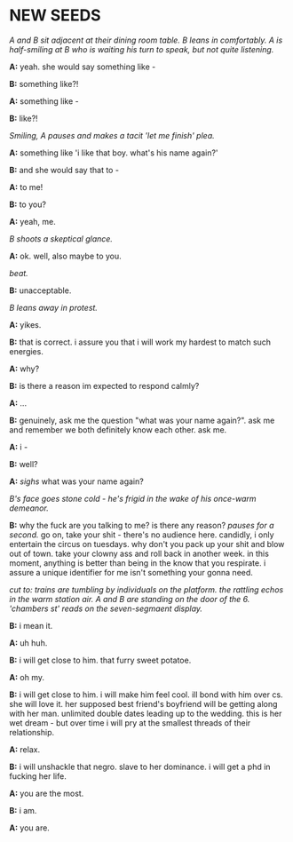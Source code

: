 # NEW SEEDS

*A and B sit adjacent at their dining room table. B leans in comfortably.*
*A is half-smiling at B who is waiting his turn to speak, but not quite listening.* 

**A:** yeah. she would say something like -

**B:** something like?!

**A:** something like -

**B:** like?!

*Smiling, A pauses and makes a tacit 'let me finish' plea.*

**A:** something like 'i like that boy. what's his name again?'

**B:** and she would say that to - 

**A:** to me!

**B:** to you?

**A:** yeah, me. 

*B shoots a skeptical glance.*

**A:** ok. well, also maybe to you.

*beat.*

**B:** unacceptable.

*B leans away in protest.*

**A:** yikes.

**B:** that is correct. i assure you that i will work my hardest to match
such energies.

**A:** why?

**B:** is there a reason im expected to respond calmly? 

**A:** ...

**B:** genuinely, ask me the question "what was your name again?". ask me and
remember we both definitely know each other. ask me.

**A:** i - 

**B:** well?

**A:** *sighs* what was your name again?

*B's face goes stone cold - he's frigid in the wake of his once-warm demeanor.*

**B:** why the fuck are you talking to me? is there any reason? *pauses for a second.*
go on, take your shit - there's no audience here. candidly, i only entertain the circus on 
tuesdays. why don't you pack up your shit and blow out of town. take your clowny ass and 
roll back in another week. in this moment, anything is better than being in the know that you respirate. i assure a unique identifier for me isn't something your gonna need. 


*cut to: trains are tumbling by individuals on the platform. the rattling echos in the warm*
*station air. A and B are standing on the door of the 6. 'chambers st' reads on the seven-segmaent*
*display.*

**B:** i mean it. 

**A:** uh huh. 

**B:** i will get close to him. that furry sweet potatoe.

**A:** oh my.

**B:** i will get close to him. i will make him feel cool. ill bond with him over cs. she will
love it. her supposed best friend's boyfriend will be getting along with her man. unlimited double
dates leading up to the wedding. this is her wet dream - but over time i will pry at the smallest
threads of their relationship. 

**A:** relax.

**B:** i will unshackle that negro. slave to her dominance. i will get a phd in fucking her life.

**A:** you are the most.

**B:** i am. 

**A:** you are. 